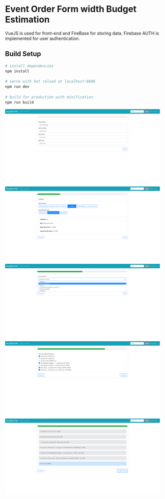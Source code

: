 # Event Order Form width Budget Estimation

VueJS is used for front-end and FireBase for storing data. Firebase AUTH is implemented for user authentication.

## Build Setup

``` bash
# install dependencies
npm install

# serve with hot reload at localhost:8080
npm run dev

# build for production with minification
npm run build
```

![Form Demo](/screenshots/1.png?raw=true "Form Demo 1")
![Form Demo](/screenshots/2.png?raw=true "Form Demo 2")
![Form Demo](/screenshots/3.png?raw=true "Form Demo 3")
![Form Demo](/screenshots/4.png?raw=true "Form Demo 4")
![Form Demo](/screenshots/5.png?raw=true "Form Demo 5")
